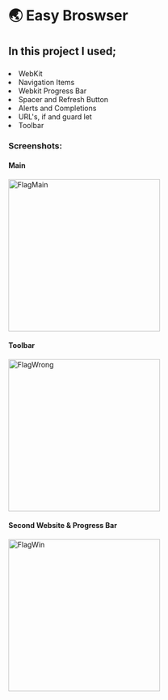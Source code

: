 # 🌏 Easy Broswser

## In this project I used;

### <ul>
  <li> WebKit </li>
  <li> Navigation Items </li>
  <li> Webkit Progress Bar </li>
  <li> Spacer and Refresh Button </li>
  <li> Alerts and Completions </li>
  <li> URL's, if and guard let </li>
  <li> Toolbar </li>
  </ul>
  
  
### Screenshots:

#### Main
<img style="display:inline;" title="main" src="https://i.ibb.co/MS3xvC4/Easy-Browser-Main.png" alt="FlagMain" width="300" />

#### Toolbar
<img style="display:inline;" title="detail" src="https://i.ibb.co/FmxFH6d/Easy-Browser-Toolbar.png" alt="FlagWrong" width="300" />

#### Second Website & Progress Bar
<img style="display:inline;" title="detail" src="https://i.ibb.co/x55SZYT/Easy-Browser-Second.png" alt="FlagWin" width="300" />
